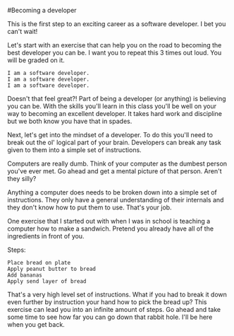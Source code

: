 #Becoming a developer

This is the first step to an exciting career as a software developer. I bet you can't wait!

Let's start with an exercise that can help you on the road to becoming the best developer you can be. 
I want you to repeat this 3 times out loud. You will be graded on it.

    I am a software developer.
    I am a software developer.
    I am a software developer.

Doesn't that feel great?! Part of being a developer (or anything) is believing you can be. With the skills you'll learn in this class you'll be well on your way to becoming an excellent developer. It takes hard work and discipline but we both know you have that in spades.

Next, let's get into the mindset of a developer. To do this you'll need to break out the ol' logical part of your brain. Developers can break any task given to them into a simple set of instructions.

Computers are really dumb. Think of your computer as the dumbest person you've ever met. Go ahead and get a mental picture of that person. Aren't they silly?

Anything a computer does needs to be broken down into a simple set of instructions. They only have a general understanding of their internals and they don't know how to put them to use. That's your job.

One exercise that I started out with when I was in school is teaching a computer how to make a sandwich. Pretend you already have all of the ingredients in front of you.

Steps:

    Place bread on plate
    Apply peanut butter to bread
    Add bananas
    Apply send layer of bread

That's a very high level set of instructions. What if you had to break it down even further by instruction your hand how to pick the bread up? This exercise can lead you into an infinite amount of steps. Go ahead and take some time to see how far you can go down that rabbit hole. I'll be here when you get back.
